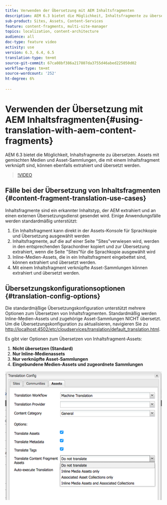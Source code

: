 ```yaml
---
title: Verwenden der Übersetzung mit AEM Inhaltsfragmenten
description: AEM 6.3 bietet die Möglichkeit, Inhaltsfragmente zu übersetzen. Assets mit gemischten Medien und Asset-Sammlungen, die mit einem Inhaltsfragment verknüpft sind, können ebenfalls extrahiert und übersetzt werden.
sub-product: Sites, Assets, Content-Services
feature: content-fragments, multi-site-manager
topics: localization, content-architecture
audience: all
doc-type: feature video
activity: use
version: 6.3, 6.4, 6.5
translation-type: tm+mt
source-git-commit: 67ca08bf386a217807da3755d46abed225050d02
workflow-type: tm+mt
source-wordcount: '252'
ht-degree: 6%

---
```



# Verwenden der Übersetzung mit AEM Inhaltsfragmenten{#using-translation-with-aem-content-fragments}

AEM 6.3 bietet die Möglichkeit, Inhaltsfragmente zu übersetzen. Assets mit gemischten Medien und Asset-Sammlungen, die mit einem Inhaltsfragment verknüpft sind, können ebenfalls extrahiert und übersetzt werden.

>[!VIDEO](https://video.tv.adobe.com/v/18131/?quality=9&learn=on)

## Fälle bei der Übersetzung von Inhaltsfragmenten {#content-fragment-translation-use-cases}

Inhaltsfragmente sind ein erkannter Inhaltstyp, der AEM extrahiert und an einen externen Übersetzungsdienst gesendet wird. Einige Anwendungsfälle werden standardmäßig unterstützt:

1. Ein Inhaltsfragment kann direkt in der Assets-Konsole für Sprachkopie und Übersetzung ausgewählt werden
2. Inhaltsfragmente, auf die auf einer Seite &quot;Sites&quot;verwiesen wird, werden in den entsprechenden Sprachordner kopiert und zur Übersetzung extrahiert, wenn die Seite &quot;Sites&quot;für die Sprachkopie ausgewählt wird
3. Inline-Medien-Assets, die in ein Inhaltsfragment eingebettet sind, können extrahiert und übersetzt werden.
4. Mit einem Inhaltsfragment verknüpfte Asset-Sammlungen können extrahiert und übersetzt werden.

## Übersetzungskonfigurationsoptionen {#translation-config-options}

Die standardmäßige Übersetzungskonfiguration unterstützt mehrere Optionen zum Übersetzen von Inhaltsfragmenten. Standardmäßig werden Inline-Medien-Assets und zugehörige Asset-Sammlungen NICHT übersetzt. Um die Übersetzungskonfiguration zu aktualisieren, navigieren Sie zu [http://localhost:4502/etc/cloudservices/translation/default_translation.html](http://localhost:4502/etc/cloudservices/translation/default_translation.html).

Es gibt vier Optionen zum Übersetzen von Inhaltsfragment-Assets:

1. **Nicht übersetzen (Standard)**
2. **Nur Inline-Medienassets**
3. **Nur verknüpfte Asset-Sammlungen**
4. **Eingebundene Medien-Assets und zugeordnete Sammlungen**

![Übersetzungskonfiguration](assets/classic-ui-dialog.png)

